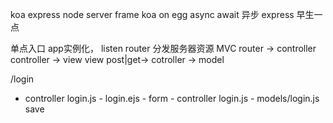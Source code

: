 koa   express 
node server frame 
koa on egg  async await 异步
express 早生一点 

单点入口
app实例化， listen  router 分发服务器资源 
MVC 
router -> controller
controller -> view 
view post|get-> cotroller -> model

/login  
 - controller login.js 
            -  login.ejs 
            - form
              - controller login.js
                - models/login.js save
